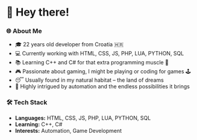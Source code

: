 # 👋 Hey there!

### 🌐 About Me

- 🎓 22 years old developer from Croatia 🇭🇷
- 💻 Currently working with HTML, CSS, JS, PHP, LUA, PYTHON, SQL
- 📚 Learning C++ and C# for that extra programming muscle 💪
- 🎮 Passionate about gaming, I might be playing or coding for games 🕹️
- 😴 Usually found in my natural habitat – the land of dreams
- 🚀 Highly intrigued by automation and the endless possibilities it brings

### 🛠️ Tech Stack

- **Languages:** HTML, CSS, JS, PHP, LUA, PYTHON, SQL
- **Learning:** C++, C#
- **Interests:** Automation, Game Development
  
